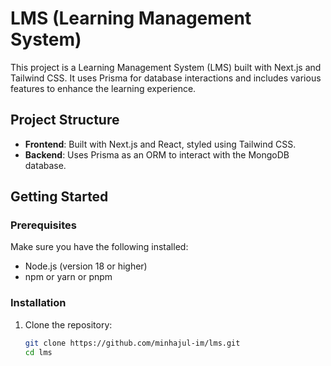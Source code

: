 # LMS (Learning Management System)

This project is a Learning Management System (LMS) built with Next.js and Tailwind CSS. It uses Prisma for database interactions and includes various features to enhance the learning experience.

## Project Structure

- **Frontend**: Built with Next.js and React, styled using Tailwind CSS.
- **Backend**: Uses Prisma as an ORM to interact with the MongoDB database.

## Getting Started

### Prerequisites

Make sure you have the following installed:

- Node.js (version 18 or higher)
- npm or yarn or pnpm

### Installation

1. Clone the repository:

   ```bash
   git clone https://github.com/minhajul-im/lms.git
   cd lms
   ```

